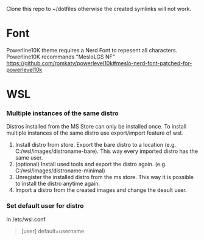 Clone this repo to ~/dotfiles otherwise the created symlinks will not work.

# Font
Powerline10K theme requires a Nerd Font to repesent all characters. Powerline10K recommands "MesloLGS NF"
https://github.com/romkatv/powerlevel10k#meslo-nerd-font-patched-for-powerlevel10k
 
# WSL

### Multiple instances of the same distro
Distros installed from the MS Store can only be installed once. To install multiple instances of the same distro use export/import feature of wsl.

1. Install distro from store. Export the bare distro to a location (e.g. C:/wsl/images/distroname-bare). This way every imported distro has the same user.
2. (optional) Install used tools and export the distro again. (e.g. C:/wsl/images/distroname-minimal)
3. Unregister the installed distro from the ms store. This way it is possible to install the distro anytime again.
3. Import a distro from the created images and change the deault user.

### Set default user for distro
In /etc/wsl.conf
> [user]
> default=username
